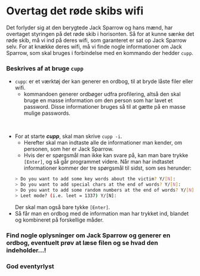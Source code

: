 # Overtag det røde skibs wifi

Det forlyder sig at den berygtede Jack Sparrow og hans mænd, har overtaget styringen på det røde skib i horisonten. Så for at kunne sænke det røde skib, må vi ind på deres wifi, som garanteret er sat op Jack Sparrow selv.
For at knække deres wifi, må vi finde nogle informationer om Jack Sparrow, som skal bruges i forbindelse med en kommando der hedder ```cupp```.

### Beskrives af at bruge ```cupp```

- ```cupp```: er et værktøj der kan generer en ordbog, til at bryde låste filer eller wifi.
  - kommandoen generer ordbøger udfra profilering, altså den skal bruge en masse information om den person som har lavet et password. Disse informationer bruges så til at gætte på en masse mulige passwords. 

<br>

- For at starte ***cupp***, skal man skrive ```cupp -i```.
  - Herefter skal man indtaste alle de informationer man kender, om personen, som her er Jack Sparrow.
  - Hvis der er spørgsmål man ikke kan svare på, kan man bare trykke ```[Enter]```, og så går programmet videre. Når man har indtastet informationer kommer der tre spørgsmål til sidst, som ses herunder:
  ```bash
  > Do you want to add some key words about the victim? Y/[N]: 
  > Do you want to add special chars at the end of words? Y/[N]: 
  > Do you want to add some random numbers at the end of words? Y/[N]:
  > Leet mode? (i.e. leet = 1337) Y/[N]: 
  ```
  Der skal man også bare tykke ```[Enter]```.
- Så får man en ordbog med de information man har trykket ind, blandet og kombineret på forskellige måder.

### Find nogle oplysninger om Jack Sparrow og generer en ordbog, eventuelt prøv at læse filen og se hvad den indeholder...!
### God eventyrlyst
